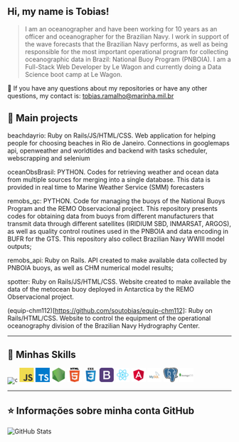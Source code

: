 ## Hi, my name is <strong>Tobias!</strong>

> I am an oceanographer and have been working for 10 years as an officer and oceanographer for the Brazilian Navy. I work in support of the wave forecasts that the Brazilian Navy performs, as well as being responsible for the most important operational program for collecting oceanographic data in Brazil: National Buoy Program (PNBOIA).
> I am a Full-Stack Web Developer by Le Wagon and currently doing a Data Science boot camp at Le Wagon.

💬 If you have any questions about my repositories or have any other questions, my contact is: tobias.ramalho@marinha.mil.br

## 🔭 Main projects
beachdayrio: Ruby on Rails/JS/HTML/CSS. Web application for helping people for choosing beaches in Rio de Janeiro. Connections in googlemaps api, openweather and worldtides and backend with tasks scheduler, webscrapping and selenium

oceanObsBrasil: PYTHON. Codes for retrieving weather and ocean data from multiple sources for merging into a single database. This data is provided in real time to Marine Weather Service (SMM) forecasters

remobs_qc: PYTHON. Code for managing the buoys of the National Buoys Program and the REMO Observacional project. This repository presents codes for obtaining data from buoys from different manufacturers that transmit data through different satellites (IRIDIUM SBD, INMARSAT, ARGOS), as well as quality control routines used in the PNBOIA and data encoding in BUFR for the GTS. This repository also collect Brazilian Navy WWIII model outputs;

remobs_api: Ruby on Rails. API created to make available data collected by PNBOIA buoys, as well as CHM numerical model results;

spotter: Ruby on Rails/JS/HTML/CSS. Website created to make available the data of the metocean buoy deployed in Antarctica by the REMO Observacional project.

(equip-chm112)[https://github.com/soutobias/equip-chm112]: Ruby on Rails/HTML/CSS. Website to control the equipment of the operational oceanography division of the Brazilian Navy Hydrography Center.

----

## 🚀 Minhas Skills

<code><img height="32" src="https://cdn.iconscout.com/icon/free/png-512/c-programming-569564.png" alt="c"/></code>
<code><img height="32" src="https://raw.githubusercontent.com/github/explore/80688e429a7d4ef2fca1e82350fe8e3517d3494d/topics/javascript/javascript.png" alt="Javascript"/></code>
<code><img height="32" src="https://raw.githubusercontent.com/github/explore/80688e429a7d4ef2fca1e82350fe8e3517d3494d/topics/typescript/typescript.png" alt="Typescript"/></code>
<code><img height="32" src="https://raw.githubusercontent.com/github/explore/80688e429a7d4ef2fca1e82350fe8e3517d3494d/topics/nodejs/nodejs.png" alt="Nodejs"/></code>
<code><img height="32" src="https://raw.githubusercontent.com/github/explore/80688e429a7d4ef2fca1e82350fe8e3517d3494d/topics/html/html.png" alt="HTML5"/></code>
<code><img height="32" src="https://raw.githubusercontent.com/github/explore/80688e429a7d4ef2fca1e82350fe8e3517d3494d/topics/css/css.png" alt="CSS"/></code>
<code><img height="32" src="https://raw.githubusercontent.com/github/explore/80688e429a7d4ef2fca1e82350fe8e3517d3494d/topics/bootstrap/bootstrap.png" alt="Bootstrap"/></code>
<code><img height="32" src="https://raw.githubusercontent.com/github/explore/80688e429a7d4ef2fca1e82350fe8e3517d3494d/topics/react/react.png" alt="React"/></code>
<code><img height="32" src="https://raw.githubusercontent.com/github/explore/80688e429a7d4ef2fca1e82350fe8e3517d3494d/topics/angular/angular.png" alt="Angular"/></code>
<code><img height="32" src="https://raw.githubusercontent.com/github/explore/80688e429a7d4ef2fca1e82350fe8e3517d3494d/topics/mysql/mysql.png" alt="MySQL"/></code>
<code><img height="32" src="https://raw.githubusercontent.com/github/explore/80688e429a7d4ef2fca1e82350fe8e3517d3494d/topics/postgresql/postgresql.png" alt="PostegreSQL"/></code>
<code><img height="32" src="https://raw.githubusercontent.com/github/explore/80688e429a7d4ef2fca1e82350fe8e3517d3494d/topics/mongodb/mongodb.png" alt="MongoDB"/></code>

---

## ⭐ Informações sobre minha conta GitHub
![GitHub Stats](https://github-readme-stats.vercel.app/api?username=soutobias&show_icons=true)

